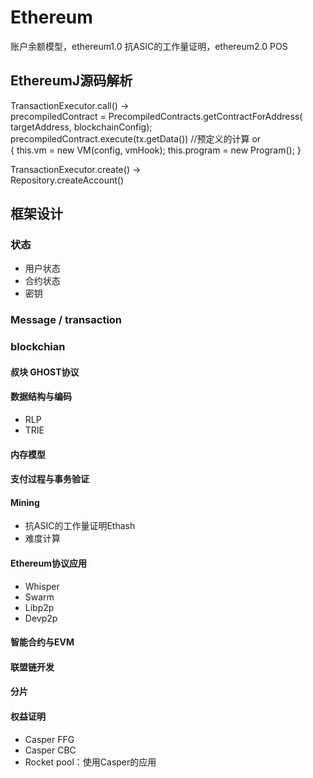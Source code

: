 # Ethereum

账户余额模型，ethereum1.0 抗ASIC的工作量证明，ethereum2.0 POS

## EthereumJ源码解析

TransactionExecutor.call\(\) -&gt;  
        precompiledContract = PrecompiledContracts.getContractForAddress\(     targetAddress, blockchainConfig\);  
        precompiledContract.execute\(tx.getData\(\)\) //预定义的计算 or   
        { this.vm = new VM\(config, vmHook\); this.program = new Program\(\); }

TransactionExecutor.create\(\) -&gt;  
        Repository.createAccount\(\)  




## 框架设计

### 状态

* 用户状态
* 合约状态
* 密钥

### Message / transaction

### blockchian

#### 叔块 GHOST协议

#### 数据结构与编码

* RLP
* TRIE 

#### 内存模型

#### 支付过程与事务验证

#### Mining

* 抗ASIC的工作量证明Ethash
* 难度计算

#### Ethereum协议应用

* Whisper
* Swarm
* Libp2p
* Devp2p

#### 智能合约与EVM 

#### 联盟链开发

#### 分片

#### 权益证明

* Casper FFG 
* Casper CBC 
* Rocket pool：使用Casper的应用



